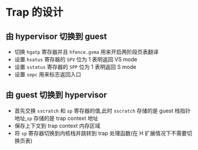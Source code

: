 # Trap 的设计

## 由 hypervisor 切换到 guest
- 切换 `hgatp` 寄存器并且 `hfence.gvma` 用来开启两阶段页表翻译
- 设置 `hsatus` 寄存器的 `SPV` 位为 1 表明返回 VS mode
- 设置 `sstatus` 寄存器的 `SPP` 位为 1 表明返回 S mode
- 设置 `sepc` 用来标志返回入口

## 由 guest 切换到 hypervisor
- 首先交换 `sscratch` 和 `sp` 寄存器的值,此时 `sscratch` 存储的是 guest 栈指针地址,`sp` 存储的是 trap context 地址
- 保存上下文到 trap context 内存区域
- 将 `sp` 寄存器切换到内核栈并跳转到 trap 处理函数(在 H 扩展情况下不需要切换页表)
